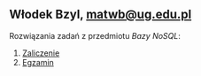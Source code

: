## Włodek Bzyl, matwb@ug.edu.pl

Rozwiązania zadań z przedmiotu *Bazy NoSQL*:

1. [Zaliczenie](zaliczenie.md)
1. [Egzamin](egzamin.md)

